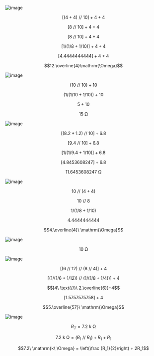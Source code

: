 ![image](https://github.com/user-attachments/assets/7b4ee356-a3a1-4ed6-a6ec-701a102aea7b)

$$[(4+4)\ \text{//}\ 10]+4+4$$

$$[8\ \text{//}\ 10]+4+4$$

$$[8\ \text{//}\ 10]+4+4$$

$$[1/(1/8+1/10)]+4+4$$

$$[4.4444444444]+4+4$$

$$12.\overline{4}\mathrm{\Omega}$$

![image](https://github.com/user-attachments/assets/63dba74c-7cd3-49cd-8d4e-5082a61b0fed)

$$(10\ \text{//}\ 10)+10$$

$$(1/(1/10+1/10))+10$$

$$5+10$$

$$15\ \mathrm{\Omega}$$

![image](https://github.com/user-attachments/assets/eab1f62b-6fdd-4580-94b2-114da64050f0)

$$[(8.2+1.2)\ \text{//}\ 10]+6.8$$

$$[9.4\ \text{//}\ 10]+6.8$$

$$[1/(1/9.4+1/10)]+6.8$$

$$[4.8453608247]+6.8$$

$$11.6453608247\ \mathrm{\Omega}$$


![image](https://github.com/user-attachments/assets/e79a2a6e-6a60-478a-91b1-c84b66ad0ef0)

$$10\ \text{//}\ (4+4)$$

$$10\ \text{//}\ 8$$

$$1/(1/8+1/10)$$


$$4.4444444444$$

$$4.\overline{4}\ \mathrm{\Omega}$$

![image](https://github.com/user-attachments/assets/05ef3d5f-6c7f-4c4d-b952-4b55a1c99a80)

$$10\ \mathrm{\Omega}$$

![image](https://github.com/user-attachments/assets/ee447566-119f-4b6f-8272-ea8dfe2c4a6c)

$$[(6\ \text{//}\ 12)\ \text{//}\ (8\ \text{//}\ 4)]+4$$

$$[(1/(1/6+1/12))\ \text{//}\ (1/(1/8+1/4))]+4$$

$$[4\ \text{//}\ 2.\overline{6}]+4$$

$$[1.5757575758]+4$$

$$5.\overline{57}\ \mathrm{\Omega}$$

![image](https://github.com/user-attachments/assets/751d9814-5fdb-48ab-a745-8f9bbdb85453)

$$R_T = 7.2\ \mathrm{k\ \Omega}$$

$$7.2\ \mathrm{k\ \Omega} = (R_1 \ \text{//}\  R_1) + R_1 + R_1$$

$$7.2\ \mathrm{k\ \Omega} = \left(\frac {R_1}{2}\right) + 2R_1$$

